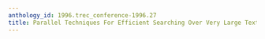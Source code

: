 ```yaml
---
anthology_id: 1996.trec_conference-1996.27
title: Parallel Techniques For Efficient Searching Over Very Large Text Collections
---
```

